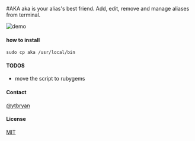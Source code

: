 #AKA
aka is your alias's best friend. Add, edit, remove and manage aliases from terminal.

![demo](gif/demo.gif)


#### how to install
```
sudo cp aka /usr/local/bin
```

#### TODOS
- move the script to rubygems

#### Contact
[@ytbryan](http://twitter.com/ytbryan)

#### License
[MIT ](http://www.opensource.org/licenses/MIT)
